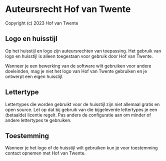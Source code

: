 # Auteursrecht Hof van Twente

Copyright (c) 2023 Hof van Twente

## Logo en huisstijl

Op het huisstijl en logo zijn auteursrechten van toepassing. Het gebruik van logo en huisstijl is alleen toegestaan voor gebruik door Hof van Twente.

Wanneer je een bewerking van de software wilt gebruiken voor andere doeleinden, mag je niet het logo van Hof van Twente gebruiken en je ontwerpt een eigen huisstijl.

## Lettertype

Lettertypes die worden gebruikt voor de huisstijl zijn niet allemaal gratis en open source. Let op dat bij gebruik van die bijgeleverde lettertypes je een (betaalde) licentie regelt. Pas anders de configuratie aan om minder of andere lettertypes te gebruiken.

## Toestemming

Wanneer je het logo of de huisstijl wilt gebruiken kun je voor toestemming contact opnemen met Hof van Twente.
